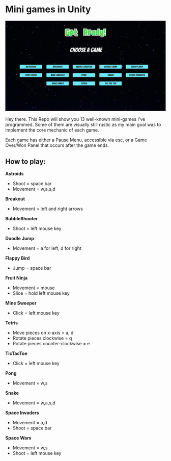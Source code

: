 # Mini games in Unity

![Beispielbild](https://github.com/maybebool/UnityMiniGames/blob/main/Recordings/Image%20Sequence_001_0005.jpg)

Hey there. This Repo will show you 13 well-known mini-games I've programmed.
Some of them are visually still rustic as my main goal was to implement the core mechanic of each game.

Each game has either a Pause Menu, accessible via esc, or a Game Over/Won Panel that occurs after the game ends.

## How to play: 

**Astroids**
- Shoot = space bar
- Movement = w,a,s,d

**Breakout**
- Movement = left and right arrows

**BubbleShooter**
- Shoot = left mouse key

**Doodle Jump**
- Movement = a for left, d for right

**Flappy Bird**
- Jump = space bar

**Fruit Ninja**
- Movement = mouse
- Slice = hold left mouse key

**Mine Sweeper**
- Click = left mouse key

**Tetris**
- Move pieces on x-axis = a, d
- Rotate pieces clockwise = q
- Rotate pieces counter-clockwise = e

**TicTacToe**
- Click = left mouse key

**Pong**
- Movement = w,s

**Snake**
- Movement = w,a,s,d

**Space Invaders**
- Movement = a,d
- Shoot = space bar

**Space Wars**
- Movement = w,s
- Shoot = left mouse key

